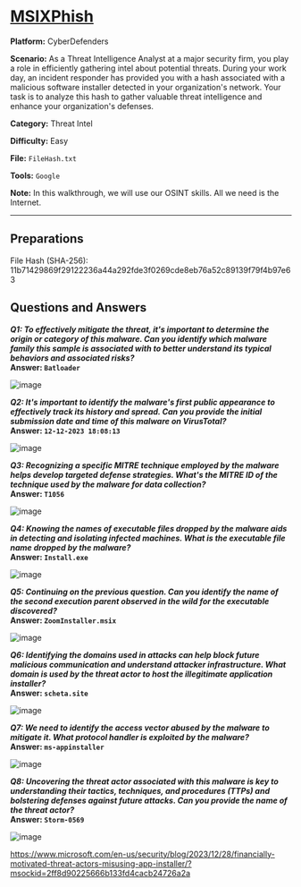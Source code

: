 # <a href="https://cyberdefenders.org/blueteam-ctf-challenges/msixphish/">MSIXPhish</a>

**Platform:** CyberDefenders

**Scenario:** As a Threat Intelligence Analyst at a major security firm, you play a role in efficiently gathering intel about potential threats. During your work day, an incident responder has provided you with a hash associated with a malicious software installer detected in your organization's network. Your task is to analyze this hash to gather valuable threat intelligence and enhance your organization's defenses.

**Category:** Threat Intel

**Difficulty:** Easy

**File:** `FileHash.txt`

**Tools:** `Google` 

**Note:** In this walkthrough, we will use our OSINT skills. All we need is the Internet.

---

## **Preparations**

File Hash (SHA-256): 11b71429869f29122236a44a292fde3f0269cde8eb76a52c89139f79f4b97e63

## **Questions and Answers**

***Q1: To effectively mitigate the threat, it's important to determine the origin or category of this malware. Can you identify which malware family this sample is associated with to better understand its typical behaviors and associated risks?***  
**Answer: `Batloader`**

![image](https://github.com/user-attachments/assets/e62b98b2-2dd4-4727-aba9-78b50fe73d47)


***Q2: It's important to identify the malware's first public appearance to effectively track its history and spread. Can you provide the initial submission date and time of this malware on VirusTotal?***  
**Answer: `12-12-2023 18:08:13`**  

![image](https://github.com/user-attachments/assets/918fa587-d5c5-436d-ae8b-007068d35283)


***Q3: Recognizing a specific MITRE technique employed by the malware helps develop targeted defense strategies. What's the MITRE ID of the technique used by the malware for data collection?***  
**Answer: `T1056`**  

![image](https://github.com/user-attachments/assets/d9b9f036-afe9-4560-8058-10fe2778387e)

***Q4: Knowing the names of executable files dropped by the malware aids in detecting and isolating infected machines. What is the executable file name dropped by the malware?***  
**Answer: `Install.exe`**  

![image](https://github.com/user-attachments/assets/792c418c-3231-406f-8db3-51069f8a2924)

***Q5: Continuing on the previous question. Can you identify the name of the second execution parent observed in the wild for the executable discovered?***  
**Answer: `ZoomInstaller.msix`**

![image](https://github.com/user-attachments/assets/595e064b-3400-4647-8d47-aac5aa84b913)

***Q6: Identifying the domains used in attacks can help block future malicious communication and understand attacker infrastructure. What domain is used by the threat actor to host the illegitimate application installer?***  
**Answer: `scheta.site`**  

![image](https://github.com/user-attachments/assets/919a4f37-29ba-4a56-81f7-34e8394a4bb8)


***Q7: We need to identify the access vector abused by the malware to mitigate it. What protocol handler is exploited by the malware?***  
**Answer: `ms-appinstaller`**  

![image](https://github.com/user-attachments/assets/c8d342d3-203d-4285-8a41-c6436c754638)


***Q8: Uncovering the threat actor associated with this malware is key to understanding their tactics, techniques, and procedures (TTPs) and bolstering defenses against future attacks. Can you provide the name of the threat actor?***  
**Answer: `Storm-0569`**  

![image](https://github.com/user-attachments/assets/d2223f16-3ffa-4320-a7b1-8b876172a940)

https://www.microsoft.com/en-us/security/blog/2023/12/28/financially-motivated-threat-actors-misusing-app-installer/?msockid=2ff8d90225666b133fd4cacb24726a2a

